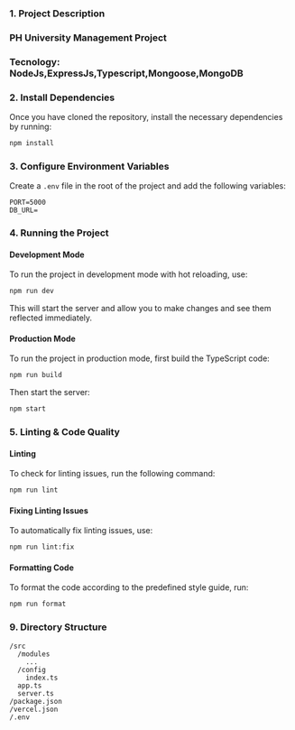 ### 1. Project Description
  ### PH University Management Project
  ### Tecnology: NodeJs,ExpressJs,Typescript,Mongoose,MongoDB

### 2. Install Dependencies

Once you have cloned the repository, install the necessary dependencies by running:

```bash
npm install
```

### 3. Configure Environment Variables

Create a `.env` file in the root of the project and add the following variables:

```env
PORT=5000
DB_URL=
```

### 4. Running the Project

#### Development Mode

To run the project in development mode with hot reloading, use:

```bash
npm run dev
```

This will start the server and allow you to make changes and see them reflected immediately.

#### Production Mode

To run the project in production mode, first build the TypeScript code:

```bash
npm run build
```

Then start the server:

```bash
npm start
```

### 5. Linting & Code Quality

#### Linting

To check for linting issues, run the following command:

```bash
npm run lint
```

#### Fixing Linting Issues

To automatically fix linting issues, use:

```bash
npm run lint:fix
```

#### Formatting Code

To format the code according to the predefined style guide, run:

```bash
npm run format
```

### 9. Directory Structure

```
/src
  /modules
    ...
  /config
    index.ts
  app.ts
  server.ts
/package.json
/vercel.json
/.env
```
